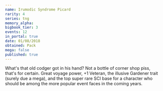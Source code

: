 ```yaml
---
name: Irumodic Syndrome Picard
rarity: 4
series: tng
memory_alpha:
bigbook_tier: 3
events: 12
in_portal: true
date: 01/08/2018
obtained: Pack
mega: false
published: true
---
```


What's that old codger got in his hand? Not a bottle of corner shop piss, that's for certain. Great voyage power, +1 Veteran, the illusive Gardener trait (surely due a mega), and the top super rare SCI base for a character who should be among the more popular event faces in the coming years.
